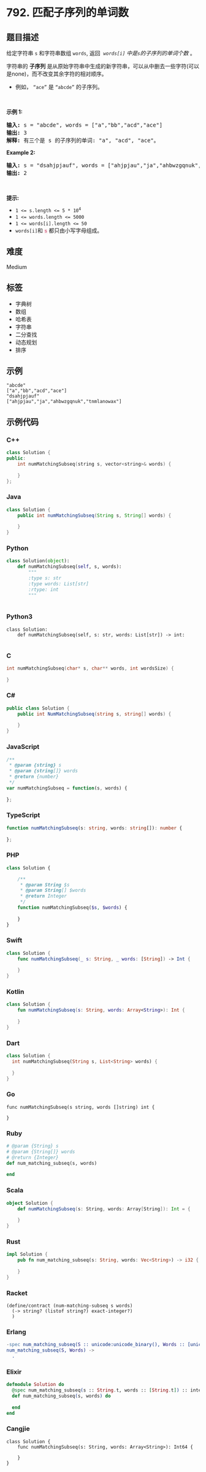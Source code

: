 # 792. 匹配子序列的单词数

## 题目描述

<p>给定字符串 <code>s</code>&nbsp;和字符串数组&nbsp;<code>words</code>, 返回&nbsp;&nbsp;<em><code>words[i]</code>&nbsp;中是<code>s</code>的子序列的单词个数</em>&nbsp;。</p>

<p>字符串的 <strong>子序列</strong> 是从原始字符串中生成的新字符串，可以从中删去一些字符(可以是none)，而不改变其余字符的相对顺序。</p>

<ul>
	<li>例如， <code>“ace”</code> 是 <code>“abcde”</code> 的子序列。</li>
</ul>

<p>&nbsp;</p>

<p><strong>示例 1:</strong></p>

<pre>
<strong>输入:</strong> s = "abcde", words = ["a","bb","acd","ace"]
<strong>输出:</strong> 3
<strong>解释:</strong> 有三个是&nbsp;s 的子序列的单词: "a", "acd", "ace"。
</pre>

<p><strong>Example 2:</strong></p>

<pre>
<strong>输入: </strong>s = "dsahjpjauf", words = ["ahjpjau","ja","ahbwzgqnuk","tnmlanowax"]
<strong>输出:</strong> 2
</pre>

<p>&nbsp;</p>

<p><strong>提示:</strong></p>

<ul>
	<li><code>1 &lt;= s.length &lt;= 5 * 10<sup>4</sup></code></li>
	<li><code>1 &lt;= words.length &lt;= 5000</code></li>
	<li><code>1 &lt;= words[i].length &lt;= 50</code></li>
	<li><code>words[i]</code>和 <font color="#c7254e" face="Menlo, Monaco, Consolas, Courier New, monospace"><span style="font-size: 12.6px; background-color: rgb(249, 242, 244);">s</span></font>&nbsp;都只由小写字母组成。</li>
</ul>
<span style="display:block"><span style="height:0px"><span style="position:absolute">​​​​</span></span></span>

## 难度

Medium

## 标签

- 字典树
- 数组
- 哈希表
- 字符串
- 二分查找
- 动态规划
- 排序

## 示例

```
"abcde"
["a","bb","acd","ace"]
"dsahjpjauf"
["ahjpjau","ja","ahbwzgqnuk","tnmlanowax"]
```

## 示例代码

### C++

```cpp
class Solution {
public:
    int numMatchingSubseq(string s, vector<string>& words) {
        
    }
};
```

### Java

```java
class Solution {
    public int numMatchingSubseq(String s, String[] words) {
        
    }
}
```

### Python

```python
class Solution(object):
    def numMatchingSubseq(self, s, words):
        """
        :type s: str
        :type words: List[str]
        :rtype: int
        """
        
```

### Python3

```python3
class Solution:
    def numMatchingSubseq(self, s: str, words: List[str]) -> int:
        
```

### C

```c
int numMatchingSubseq(char* s, char** words, int wordsSize) {
    
}
```

### C#

```csharp
public class Solution {
    public int NumMatchingSubseq(string s, string[] words) {
        
    }
}
```

### JavaScript

```javascript
/**
 * @param {string} s
 * @param {string[]} words
 * @return {number}
 */
var numMatchingSubseq = function(s, words) {
    
};
```

### TypeScript

```typescript
function numMatchingSubseq(s: string, words: string[]): number {
    
};
```

### PHP

```php
class Solution {

    /**
     * @param String $s
     * @param String[] $words
     * @return Integer
     */
    function numMatchingSubseq($s, $words) {
        
    }
}
```

### Swift

```swift
class Solution {
    func numMatchingSubseq(_ s: String, _ words: [String]) -> Int {
        
    }
}
```

### Kotlin

```kotlin
class Solution {
    fun numMatchingSubseq(s: String, words: Array<String>): Int {
        
    }
}
```

### Dart

```dart
class Solution {
  int numMatchingSubseq(String s, List<String> words) {
    
  }
}
```

### Go

```golang
func numMatchingSubseq(s string, words []string) int {
    
}
```

### Ruby

```ruby
# @param {String} s
# @param {String[]} words
# @return {Integer}
def num_matching_subseq(s, words)
    
end
```

### Scala

```scala
object Solution {
    def numMatchingSubseq(s: String, words: Array[String]): Int = {
        
    }
}
```

### Rust

```rust
impl Solution {
    pub fn num_matching_subseq(s: String, words: Vec<String>) -> i32 {
        
    }
}
```

### Racket

```racket
(define/contract (num-matching-subseq s words)
  (-> string? (listof string?) exact-integer?)
  )
```

### Erlang

```erlang
-spec num_matching_subseq(S :: unicode:unicode_binary(), Words :: [unicode:unicode_binary()]) -> integer().
num_matching_subseq(S, Words) ->
  .
```

### Elixir

```elixir
defmodule Solution do
  @spec num_matching_subseq(s :: String.t, words :: [String.t]) :: integer
  def num_matching_subseq(s, words) do
    
  end
end
```

### Cangjie

```cangjie
class Solution {
    func numMatchingSubseq(s: String, words: Array<String>): Int64 {

    }
}
```


